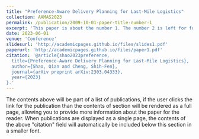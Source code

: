 ```yaml
---
title: "Preference-Aware Delivery Planning for Last-Mile Logistics"
collection: AAMAS2023
permalink: /publication/2009-10-01-paper-title-number-1
excerpt: 'This paper is about the number 1. The number 2 is left for future work.'
date: 2023-06-01
venue: 'Conference'
slidesurl: 'http://academicpages.github.io/files/slides1.pdf'
paperurl: 'http://academicpages.github.io/files/paper1.pdf'
citation: '@article{shao2023preference,
  title={Preference-Aware Delivery Planning for Last-Mile Logistics},
  author={Shao, Qian and Cheng, Shih-Fen},
  journal={arXiv preprint arXiv:2303.04333},
  year={2023}
}.'
---
```


The contents above will be part of a list of publications, if the user clicks the link for the publication than the contents of section will be rendered as a full page, allowing you to provide more information about the paper for the reader. When publications are displayed as a single page, the contents of the above "citation" field will automatically be included below this section in a smaller font.
